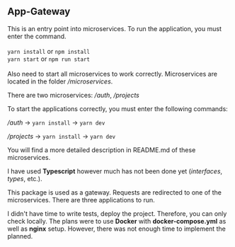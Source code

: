 ## App-Gateway

This is an entry point into microservices. To run the application, you must enter the command. 
<br><br>
`yarn install` or `npm install`<br>
`yarn start` or `npm run start`
<br><br>
Also need to start all microservices to work correctly.
Microservices are located in the folder */microservices*.


There are two microservices: */auth*, */projects*

To start the applications correctly, you must enter the following commands:

 */auth* -> `yarn install` -> `yarn dev` 
 
 */projects* -> `yarn install` -> `yarn dev`

You will find a more detailed description in README.md of these microservices.

I have used **Typescript** however much has not been done yet (*interfaces*, *types*, etc.). 

This package is used as a gateway. Requests are redirected to one of the microservices.
There are three applications to run.

I didn't have time to write tests, deploy the project. 
Therefore, you can only check locally. The plans were to use **Docker** with  **docker-compose.yml** as well as **nginx** setup. 
However, there was not enough time to implement the planned.
